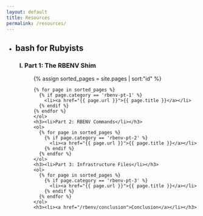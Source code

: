 ```yaml
---
layout: default
title: Resources
permalink: /resources/
---
```



<ul class="resources-titles">
  <li><h2>bash for Rubyists</h2></li>
  <ol type="I">
    <h3><li>Part 1: The RBENV Shim</li></h3>
    <ol>
    {% assign sorted_pages = site.pages | sort:"id" %}

    {% for page in sorted_pages %}
      {% if page.category == 'rbenv-pt-1' %}
        <li><a href="{{ page.url }}">{{ page.title }}</a></li>
      {% endif %}
    {% endfor %}
    </ol>
    <h3><li>Part 2: RBENV Commands</li></h3>
    <ol>
      {% for page in sorted_pages %}
        {% if page.category == 'rbenv-pt-2' %}
          <li><a href="{{ page.url }}">{{ page.title }}</a></li>
        {% endif %}
      {% endfor %}
    </ol>
    <h3><li>Part 3: Infrastructure Files</li></h3>
    <ol>
      {% for page in sorted_pages %}
        {% if page.category == 'rbenv-pt-3' %}
          <li><a href="{{ page.url }}">{{ page.title }}</a></li>
        {% endif %}
      {% endfor %}
    </ol>
    <h3><li><a href="/rbenv/conclusion">Conclusion</a></li></h3>

  </ol>
</ul>

